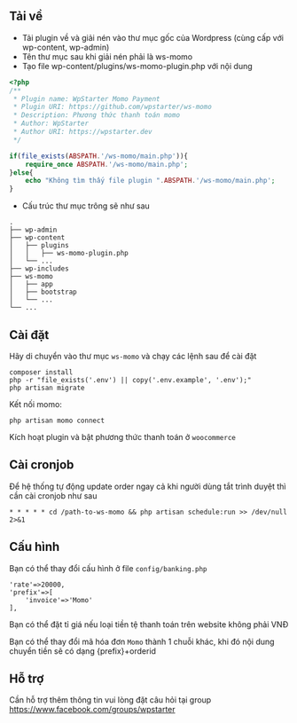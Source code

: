 ## Tải về

- Tải plugin về và giải nén vào thư mục gốc của Wordpress (cùng cấp với wp-content, wp-admin)
- Tên thư mục sau khi giải nén phải là ws-momo
- Tạo file wp-content/plugins/ws-momo-plugin.php với nội dung
```php
<?php
/**
 * Plugin name: WpStarter Momo Payment
 * Plugin URI: https://github.com/wpstarter/ws-momo
 * Description: Phương thức thanh toán momo
 * Author: WpStarter
 * Author URI: https://wpstarter.dev
 */

if(file_exists(ABSPATH.'/ws-momo/main.php')){
    require_once ABSPATH.'/ws-momo/main.php';
}else{
    echo "Không tìm thấy file plugin ".ABSPATH.'/ws-momo/main.php';
}
```
- Cấu trúc thư mục trông sẽ như sau
```
.                                          
├── wp-admin
├── wp-content
│   ├── plugins
│   │   ├── ws-momo-plugin.php
│   └── ...                                             
├── wp-includes
├── ws-momo
│   ├── app
│   ├── bootstrap                   
│   └── ...
└── ...
```




## Cài đặt


Hãy di chuyển vào thư mục `ws-momo` và chạy các lệnh sau để cài đặt

```shell
composer install
php -r "file_exists('.env') || copy('.env.example', '.env');"
php artisan migrate
```

Kết nối momo:
```
php artisan momo connect
```

Kích hoạt plugin và bật phương thức thanh toán ở `woocommerce`

## Cài cronjob

Để hệ thống tự động update order ngay cả khi người dùng tắt trình duyệt thì cần cài cronjob như sau

```
* * * * * cd /path-to-ws-momo && php artisan schedule:run >> /dev/null 2>&1
```
## Cấu hình
Bạn có thể thay đổi cấu hình ở file `config/banking.php`

```
'rate'=>20000,
'prefix'=>[
    'invoice'=>'Momo'
],
```

Bạn có thể đặt tỉ giá nếu loại tiền tệ thanh toán trên website không phải VNĐ

Bạn có thể thay đổi mã hóa đơn `Momo` thành 1 chuỗi khác, khi đó nội dung chuyển tiền sẽ có dạng {prefix}+orderid

## Hỗ trợ
Cần hỗ trợ thêm thông tin vui lòng đặt câu hỏi tại group
https://www.facebook.com/groups/wpstarter